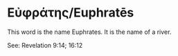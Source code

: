 # Εὐφράτης/Euphratēs
This word is the name Euphrates. It is the name of a river.

See: Revelation 9:14; 16:12
